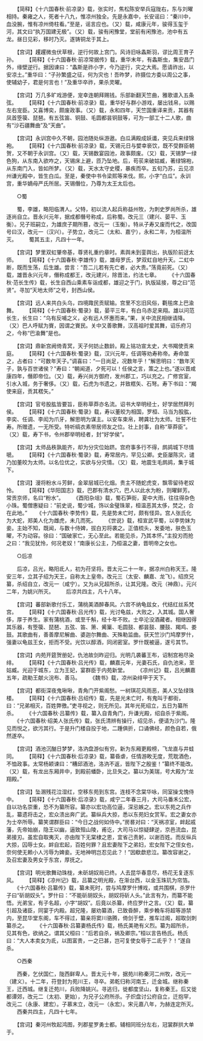 <!-- { "loadSidebar": true } -->
　　【简释】《十六国春秋·前凉录》载，张实时，焦松陈安举兵寇陇右，东与刘曜相持。秦雍之人，死者十八九，惟凉州独全。先是永嘉中，长安谣曰：“秦川中，血没腕，惟有凉州倚柱看。”至是，谣言应也。（又）载，咸康元年，骏得玉玺于河，其文曰“执万国建无极”。（又）载，骏有闲豫堂，堂前有闲豫池，池中有五龙。昼日见彩，移时乃灭。遂铸铜龙于其上。

　　【宫词】趯趯微虫伏草根，逆行何故上宫门。风诗旧咏螽斯羽，谬比周王育子孙。
　　【简释】《十六国春秋·前凉常据传》载，重华末年，有螽斯虫，集安昌门外，缘壁逆行。据因谏曰：“螽斯是祚小字，今乃逆行，灾之大焉。愿请祚出，以安凉土。”重华曰：“子孙繁盛之征，何为灾也！吾昨梦，祚摄位方委以周公之事，使辅幼子，君是何言也！”及重华卒祚，果杀灵曜。

　　【宫词】万几多旷戏游便，宠幸连朝拜赐钱。乐部新翻天竺曲，雅歌谱入五条弦。
　　【简释】《十六国春秋·前凉录》载，重华好与群小游戏，屡出钱帛，以赐左右宠臣。又喜博奕，颇废政事。（又）载，永和四年，天竺国重译来贡，其器有凤首箜篌、琵琶。有五弦笛、铜鼓、毛圆都昙铜鼓等，可为一部工十二人歌，曲有“沙石疆舞曲”及“天曲”。

　　【宫词】永训宫中久不朝，园池随处纵游遨。白瓜满殿成妖谶，突见兵来绿锦袍。
　　【简释】《十六国春秋·前凉录》载，天锡元日与嬖幸亵饮，既不受群臣朝贺，又不朝于永训宫。（又）载，天锡数宴园池，政事颇废。（又）载，天锡梦一绿色狗，从东南入欲咋之，天锡床上避，匝乃坠地。后，苟苌来破姑臧，著绿锦袍，从东南门入，皆如所梦。（又）载，天水太守史稷，暴疾而卒。五旬乃苏，云见凉州谦光殿中，皆生白瓜。至是，秦使中书令梁熙等来伐。熙，小字“白瓜”。永训宫，重华嫡母严氏所居。天锡僭位，乃尊为太王太后也。

　　○蜀

　　蜀，李雄，略阳临渭人。父特，初以流人起兵称益州牧，为刺史罗尚所杀，雄逐尚自立。晋永兴元年，据成都僭号称成，后称蜀。改元三（建兴、晏平、玉衡）。兄子班嗣立，为雄庶子期所篡，改元一（玉衡）。特从子寿又废而代之，改国号曰汉，改元一（汉兴）。子势立，改元二（太和、嘉宁），永和二年，为桓温所灭。
　　蜀其五主，凡四十一年。

　　【宫词】梦里双虹肇帝基，尊贤礼重约章时。素舆未到銮舆出，执版阶前迓太师。
　　【简释】《十六国春秋·李雄传》载，雄母罗氏，梦双虹自地升天。二虹中断，既而生荡，后生雄。尝言：“吾二儿若有先亡者，必大贵。”荡竟前死。（又）载，雄晋永兴元年，僭称成都王，改元建兴，除晋法，约法七章。
　　《十六国春秋·范长生传》载，长生自西山乘素车诣成都，雄迎之于门，执版延接，尊之曰“范贤”。寻加“天地太师”之号，封西山侯。

　　【宫词】远人来共白头乌，四境踙民贡赋输。宫里不忘旧风俗，氍毺席上巴渝舞。
　　【简释】《十六国春秋·蜀录》载，晏平三年，有白乌赤足来翔。雄以问范长生，长生曰：“乌有反哺之义，必有远人怀惠而来。”果，关中流民相继请降。（又）巴人呼赋为賨，因谓之賨民。关中又善歌舞，汉高祖时爱其舞，诏乐府习之，今称“巴渝舞”是也。

　　【宫词】鼎新宫阙倚青冥，天子何妨止数龄。殿上铭功宣太史，大书羯使贡来庭。
　　【简释】《十六国春秋·蜀录》载，汉兴元年，任调等劝寿称帝。寿命筮之，占者曰：“可数年天子。”调喜曰：“一日尚足，况数年乎！”解思明曰：“数年天子，孰与百世诸侯？”寿曰：“朝闻道，夕死可以！任侯之言，策之上也。”遂以晋咸康四年，僭即帝位。（又）载，寿兴尚方御府，发州郡工，巧以充之。广修宫室，引水入城，务于奢侈。（又）载，石虎为书遗之，并致楛矢、石弩。寿下书曰：“羯使来庭，贡其楛矢。”

　　【宫词】官号股肱皆要旨，臣称草莽亦名流。诏书大举明经士，好学居然拜列侯。
　　【简释】《十六国春秋·蜀录》载，寿以董皎为相国，罗桓、马当为股肱，李奕、任调、李闳为爪牙，解思明为谋主。以安车束帛，聘龚壮为太师。壮誓不仕寿。所赠遗，一无所受。特听缟衣素带居师友之位。壮上封事，自称“草莽臣”。（又）载，寿下书，令州郡举明经者，封“好学侯”。

　　【宫词】太师品秩孰能齐，却为分灾位始跻。宫府事多行不得，鹧鸪城下尽情嗁。
　　【简释】《十六国春秋·蜀录》载，寿常居内，罕见公卿。史臣屡陈灾，谴乃加董皎为太师。以名位优之，实欲与分灾情。（又）载，地震生毛鹧鸪，集于城下。

　　【宫词】漫将粉水斗芳鲜，金翠层城已化烟。贵主不随蛇虎变，飘零留待老奴怜。
　　【简释】《华阳国志》载，巴郡有清水穴，巴人以此水为粉，则曜鲜芳。常贡京师，名曰“粉水”。
　　《酉阳杂俎》载，蜀石笋街，夏中大雨，往往得杂色小珠。蜀僧惠疑曰：“前史说，蜀少城，饰以金璧珠翠，桓温恶其太侈，焚之，合在此地。”
　　《十六国春秋·李势传》载，先是势未亡时，颇有怪异。宫人张氏化为大蛇，郑美人化为雌虎，未几而死。
　　《世说》载，桓宣武平蜀，以李势妹为妾。主始不知，既闻，与数十侍婢，拔白刃将袭之。正值梳头，发委地，肤色玉曜，不为动容。徐曰：“国破家亡，无心至此。若能见杀，乃其本怀。”主投刃而抢之曰：“我见犹怜，何况老奴！”南康长公主，乃桓温之妻，晋明帝之女也。

　　○后凉

　　后凉，吕光，略阳氐人，初为苻坚将。晋太元二十一年，据凉州白称天王。隆安三年，立其子绍为天王，自称太上皇帝。改元三（太安、麟嘉、龙飞）。绍庶兄纂，杀绍自立，改元一（咸宁）。又为从兄超所杀，让其兄隆。改元（神鼎）。元兴二年，为姚兴所灭。
　　后凉共四主，凡十八年。

　　【宫词】蕃部新歌付乐工，蒲桃美酒醉春风。六宫不纳龟兹女，代结红丝系梵宫。
　　【简释】《十六国春秋·吕光传》载，光讨龟兹，大败之，入其城。国人奢侈，厚于养生。家有蒲桃酒，或至千斛，经十年不败。士卒沦没酒藏者。相继因得其乐器，有箜篌、琵琶、五弦、笛、箫、觱篥、毛圆鼓、都昙鼓、腰鼓、羯鸡、娄鼓。其歌曲有，善善摩尼解曲、婆迦尔舞曲、天殊勒监曲。获天竺沙门鸠摩罗什，强妻以龟兹王女，拒而不受。光饮以醇酒，同闭密室。罗什既被逼，遂亏其节。

　　【宫词】内苑开筵贺册妃，仇池故剑昨迎归。光明几袭蕃王布，诏制宫袍尽染绯。
　　【简释】《十六国春秋·吕光传》载，麟嘉元年，光妻石氏，自仇池来，至姑臧。光迎于城东，立为王妃，宴群臣于内苑新堂。
　　《凉州记》载，吕光麟嘉五年，疏勒王献火浣布、善马。
　　《魏书》载，凉州染绯甲于天下。

　　【宫词】都街深夜鬼啾啾，青角门开紫阁愁。一树琪花风雨恶，美人又坠绿珠楼。
　　【简释】《十六国春秋·吕绍传》载，先是光未亡时，有鬼叫于都街，曰：“兄弟相灭，百姓弊徼。”吏寻视之，则无所见。其年光死绍立，五日为纂所杀。
　　《十六国春秋·吕纂传》载，纂入自青角门，升谦光殿，绍自杀于紫阁。
　　《十六国春秋·绍美人张氏传》载，张氏清辨有操行，绍见杀，便请为沙门。隆见而悦之，欲污其行。于是升门楼自投于地，二踵俱折，口诵佛经，颜色自若，俄然遂卒。

　　【宫词】酒池沉酗日梦梦，洛汭盘游似有穷。新为东厢更殿榜，飞龙直与井蛙同。
　　【简释】《十六国春秋·后凉录》载，纂昏虐，任情游畋无度，荒耽酒色，不恤政事。太常杨颖谏曰：“糟邱酒池，洛汭不返，皆陛下之殷鉴！”纂终不能改。（又）载，有龙出东厢井中，到殿前蟠卧，比旦失之。纂以为美瑞，号大殿为“龙翔殿。”

　　【宫词】坠溷残花泣湿红，空移东苑到东宫。连枝不念棠华咏，同室操戈愧侍中。
　　【简释】《十六国春秋·后凉录》载，咸宁二年春三月，大司马番禾公宏，自以功名崇重，恐不为纂所容。纂亦以宏功高位逼，深忌嫉之。宏以东苑之兵作乱，纂遗将击之，宏众溃出奔广武。纂纵兵大掠，悉以东苑妇女赏军。宏之妻女亦为士卒所辱。纂笑谓群臣曰：“今日之战何如侍中。”房晷对曰：“天祸凉室，衅起戚藩，先帝始崩，隐王以幽，逼致殂山陵，甫讫，大司马以惊疑肆逆，京邑流血，昆弟接刃。虽宏自取夷灭，亦由陛下无棠棣之恩，宜省己责躬，以谢百姓。而反纵兵大掠，囚辱士女。衅自宏起，百姓何罪？且宏妻陛下之弟妇，宏女陛下之侄女也，奈何使无赖小人污辱为婢妾。无地神明岂忍见此？！”因欷歔悲泣。纂改容谢之，及召宏妻及男女于东宫，厚抚之。

　　【宫词】明光歌舞动珠栊，未斫胡奴局已终。人去昆华春意尽，杨花无复逐东风。
　　【简释】《凉州记》载，吕纂之明光殿，在渐台西，以金玉珠玑为帘箔。
　　《十六国春秋·吕纂传》载，纂未死时，尝与鸠摩罗什博戏，或共围棋，杀罗什子曰“斫胡奴头”。罗什曰：“不能斫胡奴头，胡奴将斫人头。”此言有为，而纂不能悟。光弟宝，有子名超，小字“胡奴”。后竟以杀纂，终应罗什之言。（又）载，纂引超及诸臣，同宴于内殿。超兄隆，屡劝纂酒，已致昏醉，乘步輓车将超等游禁内，至昆华堂东阁，车不得过，纂亲将窦川骆腾，倚剑于壁，推车过阁，超取剑刺纂杀之。
　　《十六国春秋·吕纂妻杨氏传》载，杨氏美艳有义烈。纂为超所杀，见其有色，欲纳之。谓其父桓曰：“后若自杀，祸及卿宗。”桓以言告杨氏。杨氏曰：“大人本卖女为氐，以图富贵，一之已甚，岂可复使女辱于二氐乎？！”遂自杀。

　　○西秦

　　西秦，乞伏国仁，陇西鲜卑人。晋太元十年，据苑川称秦河二州牧，改元一（建义）。十二年，苻登封为苑川王，寻卒。弟乾归称河南王，迁金城。继称秦王，迁西城。继复迁苑川，兵败降姚兴。寻逃归，徙都度坚山，复称秦王。后又徙都谭郊，改元二（太初、更始），为兄子公府所杀。子炽盘讨公府自立，迁抱罕，改元二（永康、建宏）。子慕末立，改元一（永宏）。宋元嘉八年，为赫连定所灭。
　　西秦共四主，凡四十七年。

　　【宫词】秦河州牧起鸿图，列郡星罗勇士都。辅相同班分左右，冠裳群拱大单于。

